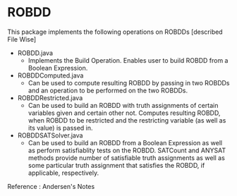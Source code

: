 ROBDD
=====

This package implements the following operations on ROBDDs [described File Wise]
 * ROBDD.java
   - Implements the Build Operation. Enables user to build ROBDD from a Boolean Expression.
 * ROBDDComputed.java
   - Can be used to compute resulting ROBDD by passing in two ROBDDs and an operation to be performed on the two ROBDDs. 
 * ROBDDRestricted.java
   - Can be used to build an ROBDD with truth assignments of certain variables given and certain other not. Computes resulting ROBDD, when ROBDD to be restricted and the restricting variable (as well as its value) is passed in.
 * ROBDDSATSolver.java
   - Can be used to build an ROBDD from a Boolean Expression as well as perform satisfiablity tests on the ROBDD. SATCount and ANYSAT methods provide number of satisfiable truth assignments as well as some particular truth assignment that satisfies the ROBDD, if applicable, respectively.
   
Reference : Andersen's Notes
